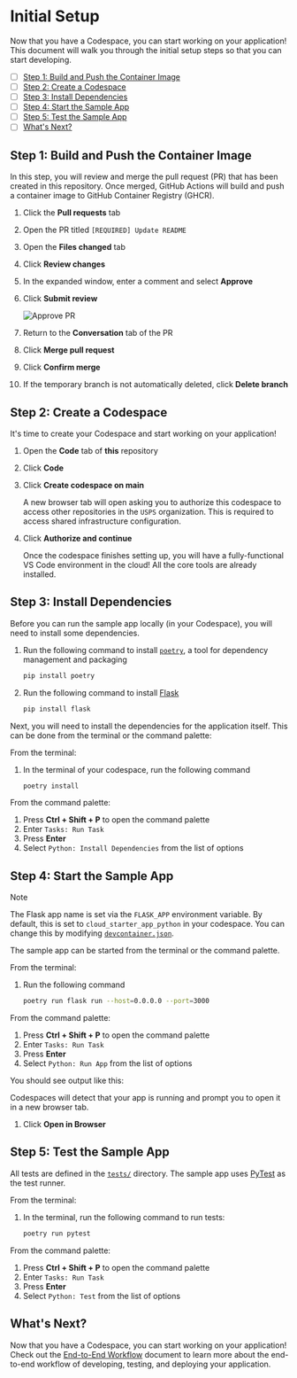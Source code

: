 # Initial Setup

Now that you have a Codespace, you can start working on your application! This
document will walk you through the initial setup steps so that you can start
developing.

- [ ] [Step 1: Build and Push the Container Image](#step-1-build-and-push-the-container-image)
- [ ] [Step 2: Create a Codespace](#step-2-create-a-codespace)
- [ ] [Step 3: Install Dependencies](#step-3-install-dependencies)
- [ ] [Step 4: Start the Sample App](#step-4-start-the-sample-app)
- [ ] [Step 5: Test the Sample App](#step-5-test-the-sample-app)
- [ ] [What's Next?](#whats-next)

## Step 1: Build and Push the Container Image

In this step, you will review and merge the pull request (PR) that has been
created in this repository. Once merged, GitHub Actions will build and push a
container image to GitHub Container Registry (GHCR).

1. Click the **Pull requests** tab
1. Open the PR titled `[REQUIRED] Update README`
1. Open the **Files changed** tab
1. Click **Review changes**
1. In the expanded window, enter a comment and select **Approve**
1. Click **Submit review**

   ![Approve PR](./img/approve-pr.png)

1. Return to the **Conversation** tab of the PR
1. Click **Merge pull request**
1. Click **Confirm merge**
1. If the temporary branch is not automatically deleted, click **Delete branch**

## Step 2: Create a Codespace

It's time to create your Codespace and start working on your application!

1. Open the **Code** tab of **this** repository
1. Click **Code**
1. Click **Create codespace on main**

   A new browser tab will open asking you to authorize this codespace to access
   other repositories in the `USPS` organization. This is required to access
   shared infrastructure configuration.

1. Click **Authorize and continue**

   Once the codespace finishes setting up, you will have a fully-functional VS
   Code environment in the cloud! All the core tools are already installed.

## Step 3: Install Dependencies

Before you can run the sample app locally (in your Codespace), you will need to
install some dependencies.

1. Run the following command to install [`poetry`](https://python-poetry.org/),
   a tool for dependency management and packaging

   ```bash
   pip install poetry
   ```

1. Run the following command to install
   [Flask](https://flask.palletsprojects.com/en/2.3.x/)

   ```bash
   pip install flask
   ```

Next, you will need to install the dependencies for the application itself. This
can be done from the terminal or the command palette:

From the terminal:

1. In the terminal of your codespace, run the following command

   ```bash
   poetry install
   ```

From the command palette:

1. Press **Ctrl + Shift + P** to open the command palette
1. Enter `Tasks: Run Task`
1. Press **Enter**
1. Select `Python: Install Dependencies` from the list of options

## Step 4: Start the Sample App

> [!NOTE]
>
> The Flask app name is set via the `FLASK_APP` environment variable. By
> default, this is set to `cloud_starter_app_python` in your codespace. You can
> change this by modifying
> [`devcontainer.json`](../.devcontainer/devcontainer.json).

The sample app can be started from the terminal or the command palette.

From the terminal:

1. Run the following command

   ```bash
   poetry run flask run --host=0.0.0.0 --port=3000
   ```

From the command palette:

1. Press **Ctrl + Shift + P** to open the command palette
1. Enter `Tasks: Run Task`
1. Press **Enter**
1. Select `Python: Run App` from the list of options

You should see output like this:

Codespaces will detect that your app is running and prompt you to open it in a
new browser tab.

1. Click **Open in Browser**

## Step 5: Test the Sample App

All tests are defined in the [`tests/`](../tests/) directory. The sample app
uses [PyTest](https://docs.pytest.org/) as the test runner.

From the terminal:

1. In the terminal, run the following command to run tests:

   ```bash
   poetry run pytest
   ```

From the command palette:

1. Press **Ctrl + Shift + P** to open the command palette
1. Enter `Tasks: Run Task`
1. Press **Enter**
1. Select `Python: Test` from the list of options

## What's Next?

Now that you have a Codespace, you can start working on your application! Check
out the [End-to-End Workflow](./workflow.md) document to learn more about the
end-to-end workflow of developing, testing, and deploying your application.
